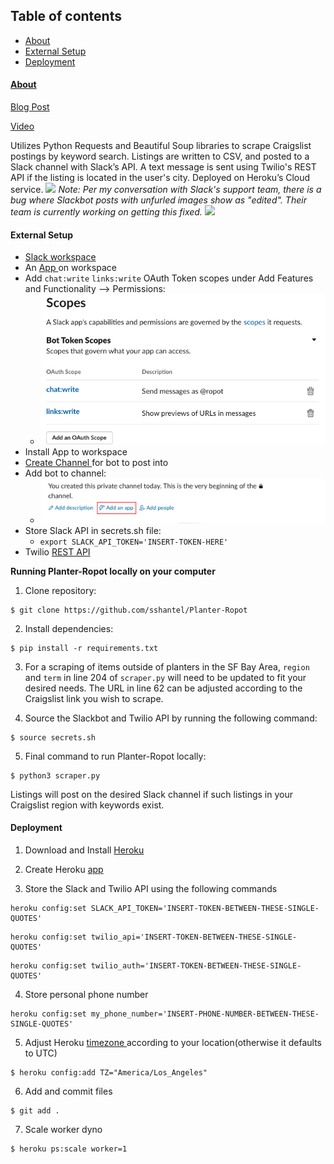 ## Table of contents

- <a href="https://github.com/sshantel/planter-ropot#-about-"> About
- <a href="https://github.com/sshantel/planter-ropot#-external-setup-"> External Setup
- <a href="https://github.com/sshantel/planter-ropot#-deployment-"> Deployment

<h4> About </h4>

<a href="https://chantelyip.com/2020/11/24/scraping-craigslist-to-find-my-perfect-planter-with-slackbot-and-twilio/"> Blog Post </a>
<br>

<a href="https://youtu.be/SA28uVbT2xw"> Video </a>

Utilizes Python Requests and Beautiful Soup libraries to scrape Craigslist postings by keyword search. Listings are written to CSV, and posted to a Slack channel with Slack’s API. A text message is sent using Twilio's REST API if the listing is located in the user's city. Deployed on Heroku’s Cloud service.
![](static/images/planter-ropot-demo.gif)
<i> Note: Per my conversation with Slack's support team, there is a bug where Slackbot posts with unfurled images show as "edited". Their team is currently working on getting this fixed.</i>
![](static/images/slackbot_text.gif)

<h4> External Setup </h4>

- <a href= "https://slack.com/create#email"> Slack workspace </a>
- An <a href= "https://api.slack.com/apps"> App </a> on workspace
- Add `chat:write` `links:write` OAuth Token scopes under Add Features and Functionality --> Permissions:
  - ![](static/images/slackbot_oath_scopes.png "slackbot_oath_scopes")
- Install App to workspace
- <a href="https://slack.com/help/articles/201402297-Create-a-channel"> Create Channel </a> for bot to post into
- Add bot to channel:
  - ![](static/images/add_app_slack.png "add_app_slack.png")
- Store Slack API in secrets.sh file:
  - `export SLACK_API_TOKEN='INSERT-TOKEN-HERE'`
- Twilio <a href="https://www.twilio.com/docs/usage/api"> REST API </a>

<b> Running Planter-Ropot locally on your computer </b>

1. Clone repository:

```
$ git clone https://github.com/sshantel/Planter-Ropot
```

2. Install dependencies:

```
$ pip install -r requirements.txt
```

3. For a scraping of items outside of planters in the SF Bay Area, `region` and `term` in line 204 of `scraper.py` will need to be updated to fit your desired needs. The URL in line 62 can be adjusted according to the Craigslist link you wish to scrape.

4. Source the Slackbot and Twilio API by running the following command:

```
$ source secrets.sh
```

5. Final command to run Planter-Ropot locally:

```
$ python3 scraper.py
```

Listings will post on the desired Slack channel if such listings in your Craigslist region with keywords exist.

<h4> Deployment </h4>

1. Download and Install <a href="https://devcenter.heroku.com/articles/heroku-cli#download-and-install"> Heroku </a>

2. Create Heroku <a href="https://devcenter.heroku.com/articles/creating-apps"> app </a>

3. Store the Slack and Twilio API using the following commands

```
heroku config:set SLACK_API_TOKEN='INSERT-TOKEN-BETWEEN-THESE-SINGLE-QUOTES'
```

```
heroku config:set twilio_api='INSERT-TOKEN-BETWEEN-THESE-SINGLE-QUOTES'
```

```
heroku config:set twilio_auth='INSERT-TOKEN-BETWEEN-THESE-SINGLE-QUOTES'
```

4. Store personal phone number

```
heroku config:set my_phone_number='INSERT-PHONE-NUMBER-BETWEEN-THESE-SINGLE-QUOTES'
```

5. Adjust Heroku <a href="https://help.heroku.com/JZKJJ4NC/how-do-i-set-the-timezone-on-my-dyno"> timezone </a> according to your location(otherwise it defaults to UTC)

```
$ heroku config:add TZ="America/Los_Angeles"
```

6. Add and commit files

```
$ git add .
```

7. Scale worker dyno

```
$ heroku ps:scale worker=1
```
